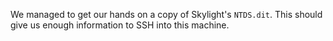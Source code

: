 We managed to get our hands on a copy of Skylight's `NTDS.dit`. This should
give us enough information to SSH into this machine.
